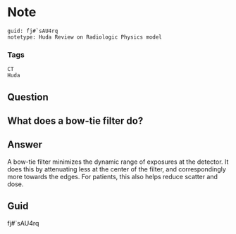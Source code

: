 # Note
```
guid: fj#`sAU4rq
notetype: Huda Review on Radiologic Physics model
```

### Tags
```
CT
Huda
```

## Question
<h2>What does a bow-tie filter do?</h2>

## Answer
<section>
<p>A bow-tie filter minimizes the dynamic range of exposures at the detector. It does this by attenuating less at the center of the filter, and correspondingly more towards the edges. For patients, this also helps reduce scatter and dose.</p>


</section>

## Guid
fj#`sAU4rq
